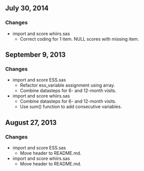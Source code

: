 ## July 30, 2014

### Changes

  - import and score whiirs.sas
    - Correct coding for 1 item. NULL scores with missing item.


## September 9, 2013

### Changes

  - import and score ESS.sas
    - Refactor ess_variable assignment using array.
    - Combine datasteps for 6- and 12-month visits.
  - import and score whiirs.sas
    - Combine datasteps for 6- and 12-month visits.
    - Use sum() function to add consecutive variables.


## August 27, 2013

### Changes

  - import and score ESS.sas
    - Move header to README.md.
  - import and score whiirs.sas
    - Move header to README.md.

